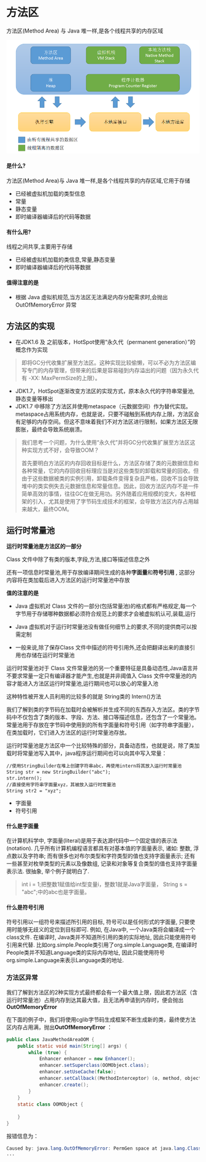 # 方法区

方法区(Method Area)  与 Java 堆一样,是各个线程共享的内存区域

![img](assets/1671546-20190427141310333-343604547.png)

#### 是什么?

方法区(Method Area)与 Java 堆一样,是各个线程共享的内存区域,它用于存储

- 已经被虚拟机加载的类型信息
- 常量
- 静态变量
- 即时编译器编译后的代码等数据

#### 有什么用?

线程之间共享,主要用于存储

- 已经被虚拟机加载的类信息,常量,静态变量
- 即时编译器编译后的代码等数据

#### 值得注意的是

- 根据 Java 虚拟机规范,当方法区无法满足内存分配需求时,会抛出 OutOfMemoryError 异常

## 方法区的实现

- 在JDK1.6 及 之前版本，HotSpot使用“永久代（permanent generation）”的概念作为实现

> 即将GC分代收集扩展至方法区。这种实现比较偷懒，可以不必为方法区编写专门的内存管理，但带来的后果是容易碰到内存溢出的问题（因为永久代有 -XX: MaxPermSize的上限）。

- JDK1.7，HotSpot逐渐改变方法区的实现方式，原本永久代的字符串常量池,静态变量等移出
- JDK1.7 中移除了方法区并使用metaspace（元数据空间）作为替代实现。metaspace占用系统内存，也就是说，只要不碰触到系统内存上限，方法区会有足够的内存空间。但这不意味着我们不对方法区进行限制，如果方法区无限膨胀，最终会导致系统崩溃。

> 我们思考一个问题，为什么使用“永久代”并将GC分代收集扩展至方法区这种实现方式不好，会导致OOM？
>
> 首先要明白方法区的内存回收目标是什么，方法区存储了类的元数据信息和各种常量，它的内存回收目标理应当是对这些类型的卸载和常量的回收。但由于这些数据被类的实例引用，卸载条件变得复杂且严格，回收不当会导致堆中的类实例失去元数据信息和常量信息。因此，回收方法区内存不是一件简单高效的事情，往往GC在做无用功。另外随着应用规模的变大，各种框架的引入，尤其是使用了字节码生成技术的框架，会导致方法区内存占用越来越大，最终OOM。

## 运行时常量池

**运行时常量池是方法区的一部分**

Class 文件中除了有类的版本,字段,方法,接口等描述信息之外

还有一项信息时常量池,用于存放编译期间生成的各种**字面量**和**符号引用** , 这部分内容将在类加载后进入方法区的运行时常量池中存放

**值的注意的是**

- Java 虚拟机对 Class 文件的一部分(包括常量池)的格式都有严格规定,每一个字节用于存储哪种数据都必须符合规范上的要求才会被虚拟机认可,装载,运行

- Java 虚拟机对于运行时常量池没有做任何细节上的要求,不同的提供商可以按需定制
- 一般来说,除了保存Class 文件中描述的符号引用外,还会把翻译出来的直接引用也存储在运行时常量池

运行时常量池对于 Class 文件常量池的另一个重要特征是具备动态性,Java语言并不要求常量一定只有编译器才能产生,也就是并非阈值入 Class 文件中常量池的内容才能进入方法区运行时常量池,运行期间也可以放心的常量入池

这种特性被开发人员利用的比较多的就是 String类的 Intern()方法



我们了解到类的字节码在加载时会被解析并生成不同的东西存入方法区。类的字节码中不仅包含了类的版本、字段、方法、接口等描述信息，还包含了一个常量池。常量池用于存放在字节码中使用到的所有字面量和符号引用（如字符串字面量），在类加载时，它们进入方法区的运行时常量池存放。

运行时常量池是方法区中一个比较特殊的部分，具备动态性，也就是说，除了类加载时将常量池写入其中，java程序运行期间也可以向其中写入常量：

```
//使用StringBuilder在堆上创建字符串abc，再使用intern将其放入运行时常量池
String str = new StringBuilder("abc");
str.intern();
//直接使用字符串字面量xyz，其被放入运行时常量池
String str2 = "xyz";
```

- 字面量
- 符号引用

#### 什么是字面量

在计算机科学中, 字面量(literal)是用于表达源代码中一个固定值的表示法(notation). 几乎所有计算机编程语言都具有对基本值的字面量表示, 诸如: 整数, 浮点数以及字符串; 而有很多也对布尔类型和字符类型的值也支持字面量表示; 还有一些甚至对枚举类型的元素以及像数组, 记录和对象等复合类型的值也支持字面量表示法.
很抽象, 举个例子就明白了.

> int i = 1;把整数1赋值给int型变量i，整数1就是Java字面量，
> String s = "abc";中的abc也是字面量。

#### 什么是符号引用

符号引用以一组符号来描述所引用的目标, 符号可以是任何形式的字面量, 只要使用时能够无歧义的定位到目标即可. 例如, 在Java中, 一个Java类将会编译成一个class文件. 在编译时, Java类并不知道所引用的类的实际地址, 因此只能使用符号引用来代替. 比如org.simple.People类引用了org.simple.Language类, 在编译时People类并不知道Language类的实际内存地址, 因此只能使用符号org.simple.Language来表示Language类的地址.

### 方法区异常

我们了解到方法区的2种实现方式最终都会有一个最大值上限，因此若方法区（含运行时常量池）占用内存到达其最大值，且无法再申请到内存时，便会抛出 **OutOfMemoryError** 

在下面的例子中，我们将使用cglib字节码生成框架不断生成新的类，最终使方法区内存占用满，抛出**OutOfMemoryError** ：

```java
public class JavaMethodAreaOOM {
    public static void main(String[] args) {
        while (true) {
            Enhancer enhancer = new Enhancer();
            enhancer.setSuperclass(OOMObject.class);
            enhancer.setUseCache(false);
            enhancer.setCallback((MethodInterceptor) (o, method, objects, methodProxy) -> methodProxy.invokeSuper(objects, args));
            enhancer.create();
        }
    }
    static class OOMObject {

    }
}
```

报错信息为：

```java
Caused by: java.lang.OutOfMemoryError: PermGen space at java.lang.ClassLoader.defineClass1(Native Method)
···
```